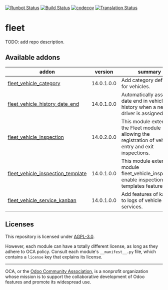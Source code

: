 [![Runbot Status](https://runbot.odoo-community.org/runbot/badge/flat/291/14.0.svg)](https://runbot.odoo-community.org/runbot/repo/github-com-oca-fleet-291)
[![Build Status](https://travis-ci.com/OCA/fleet.svg?branch=14.0)](https://travis-ci.com/OCA/fleet)
[![codecov](https://codecov.io/gh/OCA/fleet/branch/14.0/graph/badge.svg)](https://codecov.io/gh/OCA/fleet)
[![Translation Status](https://translation.odoo-community.org/widgets/fleet-14-0/-/svg-badge.svg)](https://translation.odoo-community.org/engage/fleet-14-0/?utm_source=widget)

<!-- /!\ do not modify above this line -->

# fleet

TODO: add repo description.

<!-- /!\ do not modify below this line -->

<!-- prettier-ignore-start -->

[//]: # (addons)

Available addons
----------------
addon | version | summary
--- | --- | ---
[fleet_vehicle_category](fleet_vehicle_category/) | 14.0.1.0.0 | Add category definition for vehicles.
[fleet_vehicle_history_date_end](fleet_vehicle_history_date_end/) | 14.0.1.0.0 | Automatically assign date end in vehicle history when a new driver is assigned.
[fleet_vehicle_inspection](fleet_vehicle_inspection/) | 14.0.2.0.0 | This module extends the Fleet module allowing the registration of vehicle entry and exit inspections.
[fleet_vehicle_inspection_template](fleet_vehicle_inspection_template/) | 14.0.1.0.0 | This module extend module fleet_vehicle_inspection enable inspection templates feature
[fleet_vehicle_service_kanban](fleet_vehicle_service_kanban/) | 14.0.1.0.0 | Add features of kanban to logs of vehicle services.

[//]: # (end addons)

<!-- prettier-ignore-end -->

## Licenses

This repository is licensed under [AGPL-3.0](LICENSE).

However, each module can have a totally different license, as long as they adhere to OCA
policy. Consult each module's `__manifest__.py` file, which contains a `license` key
that explains its license.

----

OCA, or the [Odoo Community Association](http://odoo-community.org/), is a nonprofit
organization whose mission is to support the collaborative development of Odoo features
and promote its widespread use.

